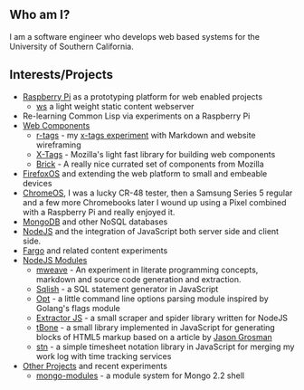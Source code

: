 
## Who am I?

I am a software engineer who develops web based systems for the University of Southern California.

## Interests/Projects

+ [Raspberry Pi](http://raspberrypi.org) as a prototyping platform for web enabled projects
    + [ws](http://rsdoiel.github.io/ws) a light weight static content webserver
+ Re-learning Common Lisp via experiments on a Raspberry Pi
+ [Web Components](http://webcomponents.org/)
    - [r-tags](https://rsdoiel.github.com/r-tags) - my [x-tags experiment](https://github.com/rsdoiel/r-tags) with Markdown and website wireframing
    - [X-Tags](htp://x-tags.org) - Mozilla's light fast library for building web components
    - [Brick](http://mozbrick.github.io/) - A really nice currated set of components from Mozilla
+ [FirefoxOS](https://developer.mozilla.org/en-US/docs/Mozilla/Firefox_OS) and extending the web platform to small and embeable devices
+ [ChromeOS](http://www.google.com/chromeos), I was a lucky CR-48 tester, then a Samsung Series 5 regular and a few more Chromebooks later I wound up using a Pixel combined with a Raspberry Pi and really enjoyed it.
+ [MongoDB](http://mongodb.org) and other NoSQL databases
+ [NodeJS](http://nodejs.org) and the integration of JavaScript both server side and client side.
+ [Fargo](http://fargo.io "A web based outliner that can connect to blogs") and related content experiments
+ [NodeJS Modules](https://npmjs.org/~rsdoiel)
    - [mweave](https://github.com/rsdoiel/mweave) - An experiment in literate programming concepts, markdown and source code generation and extraction.
    - [Sqlish](https://github.com/rsdoiel/sqlish) - a SQL statement generator in JavaScript
    - [Opt](https://github.com/rsdoiel/opt) - a little command line options parsing module inspired by Golang's flags module
    - [Extractor JS](https://github.com/rsdoiel/extractor-js) - a small scraper and spider library written for NodeJS
    - [tBone](https://github.com/rsdoiel/tbone) - a small library implemented in JavaScript for generating blocks of HTML5 markup based on a article by [Jason Grosman](http://www.npr.org/blogs/inside/2011/02/02/126312263/behind-the-code-avoiding-spaghetti-html) 
    - [stn](https://github.com/rsdoiel/stn) - a simple timesheet notation library in JavaScript for merging my work log with time tracking services
+ [Other Projects](https://github.com/rsdoiel?tab=repositories) and recent experiments
    - [mongo-modules](https://github.com/rsdoiel/mongo-modules) - a module system for Mongo 2.2 shell
